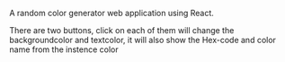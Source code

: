A random color generator web application using React.

There are two buttons, click on each of them will change the backgroundcolor and textcolor, it will also show the Hex-code and color name from the instence color
